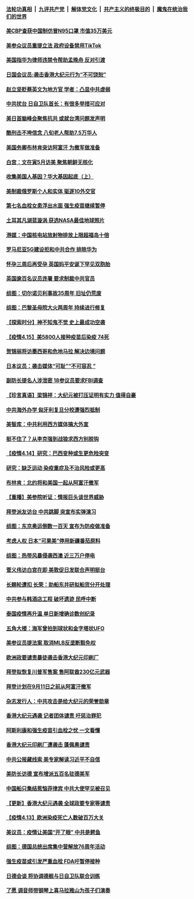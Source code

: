 

####  [法轮功真相](../../../../basic/blob/master/README.md?t=04161501) &nbsp;|&nbsp; [九评共产党](../../../../9ping.md/blob/master/README.md?t=04161501) &nbsp;|&nbsp; [解体党文化](../../../../jtdwh.md/blob/master/README.md?t=04161501)  &nbsp;|&nbsp; [共产主义的终极目的](../../../../gczydzjmd.md/blob/master/README.md?t=04161501) &nbsp;|&nbsp; [魔鬼在统治我们的世界](../../../../mgztzwmdsj.md/blob/master/README.md?t=04161501) 

#### [美CBP查获中国制仿冒N95口罩 市值35万美元](../pages/nsc418/n12883626.md?t=04161501) 

#### [美参众议员重提立法 政府设备禁用TikTok](../pages/nsc418/n12883472.md?t=04161501) 

#### [美国指华为律师违禁令帮助孟晚舟 反对引渡](../pages/nsc418/n12883379.md?t=04161501) 

#### [日国会议员:袭击香港大纪元行为“不可饶恕”](../pages/nsc418/n12883403.md?t=04161501) 

#### [赵立坚贬蔡英文为地方官 学者：凸显中共虚弱](../pages/nsc418/n12883116.md?t=04161501) 

#### [中共扰台 日自卫队首长：有很多举措可应对](../pages/nsc418/n12882912.md?t=04161501) 

#### [美日首脑峰会聚焦抗共 或就台湾问题发声明](../pages/nsc418/n12882479.md?t=04161501) 

#### [酷刑击不垮信念 八旬老人帮助7.5万华人](../pages/nsc418/n12880712.md?t=04161501) 

#### [美国务卿布林肯突访阿富汗 为撤军做准备](../pages/nsc418/n12882878.md?t=04161501) 

#### [白宫：文在寅5月访美 聚焦朝鲜无核化](../pages/nsc418/n12882900.md?t=04161501) 

#### [收集美国人基因？华大基因起底（上）](../pages/nsc418/n12858521.md?t=04161501) 

#### [美制裁俄罗斯个人和实体 驱逐10外交官](../pages/nsc418/n12882386.md?t=04161501) 

#### [第七名血栓女患浮出水面 强生疫苗继续暂停](../pages/nsc418/n12882414.md?t=04161501) 

#### [土耳其凡湖蓝漩涡 获选NASA最佳地球照片](../pages/nsc418/n12881457.md?t=04161501) 

#### [港媒：中国核电站放射物排放上限超福岛十倍](../pages/nsc418/n12882323.md?t=04161501) 

#### [罗马尼亚5G建设拒和中共合作 排除华为](../pages/nsc418/n12882421.md?t=04161501) 

#### [怀孕三周后再受孕 英国妈平安诞下罕见双胞胎](../pages/nsc418/n12880930.md?t=04161501) 

#### [英国逾百名议员连署 要求制裁中共官员](../pages/nsc418/n12881902.md?t=04161501) 

#### [组图：切尔诺贝利事故35周年 旧址仍荒废](../pages/nsc418/n12881636.md?t=04161501) 

#### [组图：巴黎圣母院大火两周年 持续进行修复](../pages/nsc418/n12881360.md?t=04161501) 

#### [【探索时分】神不知鬼不觉 史上最成功空袭](../pages/nsc418/n12880456.md?t=04161501) 

#### [【疫情4.15】美5800人接种疫苗后染疫 74死](../pages/nsc418/n12881601.md?t=04161501) 

#### [贺锦丽将访墨西哥和危地马拉 解决边境问题](../pages/nsc418/n12881463.md?t=04161501) 

#### [日本议员：袭击媒体“可耻”“不可容忍 ”](../pages/nsc418/n12881513.md?t=04161501) 

#### [副防长提名人涉泄密 18参议员要求FBI调查](../pages/nsc418/n12881034.md?t=04161501) 

#### [【珍言真语】梁锦祥：大纪元被打压证明有实力 值得自豪](../pages/nsc418/n12880775.md?t=04161501) 

#### [中共海外办学 匈牙利复旦分校遭强烈抵制](../pages/nsc418/n12880486.md?t=04161501) 

#### [美智库：中共利用西方媒体搞大外宣](../pages/nsc418/n12880101.md?t=04161501) 

#### [挺不住了？从李克强到战狼求西方别脱钩](../pages/nsc418/n12880131.md?t=04161501) 

#### [【疫情4.14】研究：巴西变种或生更危险突变](../pages/nsc418/n12879227.md?t=04161501) 

#### [研究：缺乏运动 染疫重症及不治风险或更高](../pages/nsc418/n12879964.md?t=04161501) 

#### [布林肯：北约将和美国一起从阿富汗撤军](../pages/nsc418/n12879903.md?t=04161501) 

#### [【重播】美参院听证：情报巨头谈世界威胁](../pages/nsc418/n12879951.md?t=04161501) 

#### [拜登派友访台 中共跳脚 突宣布实弹演习](../pages/nsc418/n12879882.md?t=04161501) 

#### [组图：东京奥运倒数一百天 宣布为防疫做准备](../pages/nsc418/n12879751.md?t=04161501) 

#### [考虑人权 日本“可果美”停用新疆番茄原料](../pages/nsc418/n12879579.md?t=04161501) 

#### [组图：热带风暴侵袭西澳 近三万户停电](../pages/nsc418/n12879631.md?t=04161501) 

#### [菅义伟访白宫在即 美敦促日发联合声明挺台](../pages/nsc418/n12879802.md?t=04161501) 

#### [长赐轮遭扣 长荣：助船东并研拟船货分开处理](../pages/nsc418/n12879578.md?t=04161501) 

#### [中共参与韩酒店工程 破坏遗迹 民呼中断](../pages/nsc418/n12879341.md?t=04161501) 

#### [泰国疫情再升温 单日新增确诊数创纪录](../pages/nsc418/n12879379.md?t=04161501) 

#### [五角大楼：海军曾拍到球状和金字塔状UFO](../pages/nsc418/n12879089.md?t=04161501) 

#### [美参议员提法案 取消MLB反垄断豁免权](../pages/nsc418/n12878932.md?t=04161501) 

#### [欧洲政要谴责暴徒袭击香港大纪元印刷厂](../pages/nsc418/n12878609.md?t=04161501) 

#### [拜登拟恢复川普军售案 售阿联酋230亿元武器](../pages/nsc418/n12878694.md?t=04161501) 

#### [拜登计划在9月11日之前从阿富汗撤军](../pages/nsc418/n12878312.md?t=04161501) 

#### [杂志发行人：中共攻击是给大纪元的荣誉勋章](../pages/nsc418/n12878216.md?t=04161501) 

#### [香港大纪元遇袭 记者团体谴责 吁惩治罪犯](../pages/nsc418/n12878090.md?t=04161501) 

#### [阿斯利康和强生疫苗引血栓之忧 一文看懂](../pages/nsc418/n12877717.md?t=04161501) 

#### [香港大纪元印刷厂遭袭击 蓬佩奥谴责](../pages/nsc418/n12877849.md?t=04161501) 

#### [中共公报藏线索 美专家解读习近平不自信](../pages/nsc418/n12877668.md?t=04161501) 

#### [美防长访德 宣布增派五百名驻德美军](../pages/nsc418/n12877682.md?t=04161501) 

#### [中国船只集结惹恼菲律宾 中共大使罕见被召见](../pages/nsc418/n12877545.md?t=04161501) 

#### [【更新】香港大纪元遇袭 全球政要专家等谴责](../pages/nsc418/n12876743.md?t=04161501) 

#### [【疫情4.13】欧洲染疫死亡人数破百万大关](../pages/nsc418/n12875659.md?t=04161501) 

#### [美议员：疫情让美国“开了眼” 中共是鳄鱼](../pages/nsc418/n12876984.md?t=04161501) 

#### [组图：德国总统出席集中营解放76周年活动](../pages/nsc418/n12876950.md?t=04161501) 

#### [强生疫苗或引发严重血栓 FDA吁暂停接种](../pages/nsc418/n12877164.md?t=04161501) 

#### [日德会谈 将协调德舰与日自卫队联合训练](../pages/nsc418/n12877081.md?t=04161501) 

#### [了愿 调音师带钢琴上喜马拉雅山为孩子们演奏](../pages/nsc418/n12876412.md?t=04161501) 

